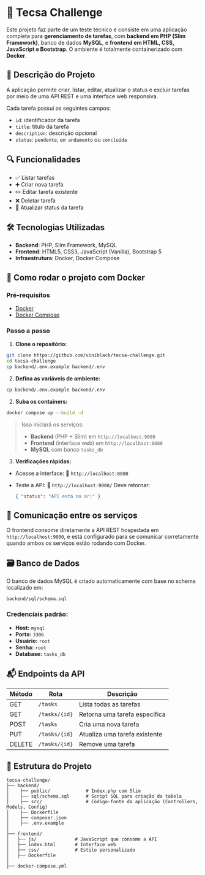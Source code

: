 # 🚀 Tecsa Challenge

Este projeto faz parte de um teste técnico e consiste em uma aplicação completa para **gerenciamento de tarefas**, com **backend em PHP (Slim Framework)**, banco de dados **MySQL**, e **frontend em HTML, CSS, JavaScript e Bootstrap**. O ambiente é totalmente containerizado com **Docker**.

## 📝 Descrição do Projeto

A aplicação permite criar, listar, editar, atualizar o status e excluir tarefas por meio de uma API REST e uma interface web responsiva.

Cada tarefa possui os seguintes campos:

- `id`: identificador da tarefa
- `title`: título da tarefa
- `description`: descrição opcional
- `status`: `pendente`, `em andamento` ou `concluída`

## 🔍 Funcionalidades

- ✅ Listar tarefas
- ➕ Criar nova tarefa
- ✏️ Editar tarefa existente
- ❌ Deletar tarefa
- 🔄 Atualizar status da tarefa

## 🛠️ Tecnologias Utilizadas

- **Backend**: PHP, Slim Framework, MySQL
- **Frontend**: HTML5, CSS3, JavaScript (Vanilla), Bootstrap 5
- **Infraestrutura**: Docker, Docker Compose

## 🚀 Como rodar o projeto com Docker

### Pré-requisitos

- [Docker](https://www.docker.com/)
- [Docker Compose](https://docs.docker.com/compose/)

### Passo a passo

1. **Clone o repositório:**

```bash
git clone https://github.com/viniblack/tecsa-challenge.git
cd tecsa-challenge
cp backend/.env.example backend/.env
```

2. **Defina as variáveis de ambiente:**

```bash
cp backend/.env.example backend/.env
```

2. **Suba os containers:**

```bash
docker compose up --build -d
```

> Isso iniciará os serviços:
>
> * **Backend** (PHP + Slim) em `http://localhost:9000`
> * **Frontend** (interface web) em `http://localhost:8080`
> * **MySQL** com banco `tasks_db`

3. **Verificações rápidas:**

* Acesse a interface:
  📍 `http://localhost:8080`

* Teste a API:
  📍 `http://localhost:9000/`
  Deve retornar:

  ```json
  { "status": "API está no ar!" }
  ```

## 🔗 Comunicação entre os serviços

O frontend consome diretamente a API REST hospedada em `http://localhost:9000`, e está configurado para se comunicar corretamente quando ambos os serviços estão rodando com Docker.

## 🗃️ Banco de Dados

O banco de dados MySQL é criado automaticamente com base no schema localizado em:

```
backend/sql/schema.sql
```

### Credenciais padrão:

* **Host:** `mysql`
* **Porta:** `3306`
* **Usuário:** `root`
* **Senha:** `root`
* **Database:** `tasks_db`

## 📬 Endpoints da API

| Método | Rota          | Descrição                     |
| ------ | ------------- | ----------------------------- |
| GET    | `/tasks`      | Lista todas as tarefas        |
| GET    | `/tasks/{id}` | Retorna uma tarefa específica |
| POST   | `/tasks`      | Cria uma nova tarefa          |
| PUT    | `/tasks/{id}` | Atualiza uma tarefa existente |
| DELETE | `/tasks/{id}` | Remove uma tarefa             |

## 📁 Estrutura do Projeto

```
tecsa-challenge/
├── backend/
│    ├── public/             # Index.php com Slim
│    ├── sql/schema.sql      # Script SQL para criação da tabela
│    ├── src/                # Código-fonte da aplicação (Controllers, Models, Config)
│    ├── Dockerfile
│    ├── composer.json
│    ├── .env.example
│
├── frontend/
│   ├── js/              # JavaScript que consome a API
│   ├── index.html       # Interface web
│   ├── css/             # Estilo personalizado
│   ├── Dockerfile
│
├── docker-compose.yml
```
